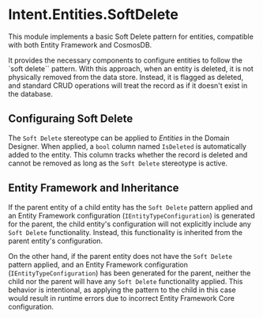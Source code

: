 # Intent.Entities.SoftDelete

This module implements a basic Soft Delete pattern for entities, compatible with both Entity Framework and CosmosDB.

It provides the necessary components to configure entities to follow the `soft delete`` pattern. With this approach, when an entity is deleted, it is not physically removed from the data store. Instead, it is flagged as deleted, and standard CRUD operations will treat the record as if it doesn't exist in the database.

## Configuraing Soft Delete

The `Soft Delete` stereotype can be applied to _Entities_ in the Domain Designer. When applied, a `bool` column named `IsDeleted` is automatically added to the entity. This column tracks whether the record is deleted and cannot be removed as long as the `Soft Delete` stereotype is active.

## Entity Framework and Inheritance

If the parent entity of a child entity has the `Soft Delete` pattern applied and an Entity Framework configuration (`IEntityTypeConfiguration`) is generated for the parent, the child entity's configuration will not explicitly include any `Soft Delete` functionality. Instead, this functionality is inherited from the parent entity's configuration.

On the other hand, if the parent entity does not have the `Soft Delete` pattern applied, and an Entity Framework configuration (`IEntityTypeConfiguration`) has been generated for the parent,  neither the child nor the parent will have any `Soft Delete` functionality applied. This behavior is intentional, as applying the pattern to the child in this case would result in runtime errors due to incorrect Entity Framework Core configuration.
